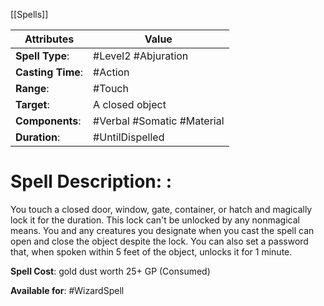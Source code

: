 [[Spells]]

| Attributes         | Value                      |
| ------------------ | -------------------------- |
| **Spell Type**:    | #Level2 #Abjuration        |
| **Casting Time**:  | #Action                    |
| **Range**:         | #Touch                     |
| **Target**:        | A closed object            |
| **Components**:    | #Verbal #Somatic #Material |
| **Duration**:      | #UntilDispelled            |

# Spell Description: : 
You touch a closed door, window, gate, container, or hatch and magically lock it for the duration. This lock can't be unlocked by any nonmagical means. You and any creatures you designate when you cast the spell can open and close the object despite the lock. You can also set a password that, when spoken within 5 feet of the object, unlocks it for 1 minute.

**Spell Cost**: gold dust worth 25+ GP (Consumed)

**Available for**: #WizardSpell 